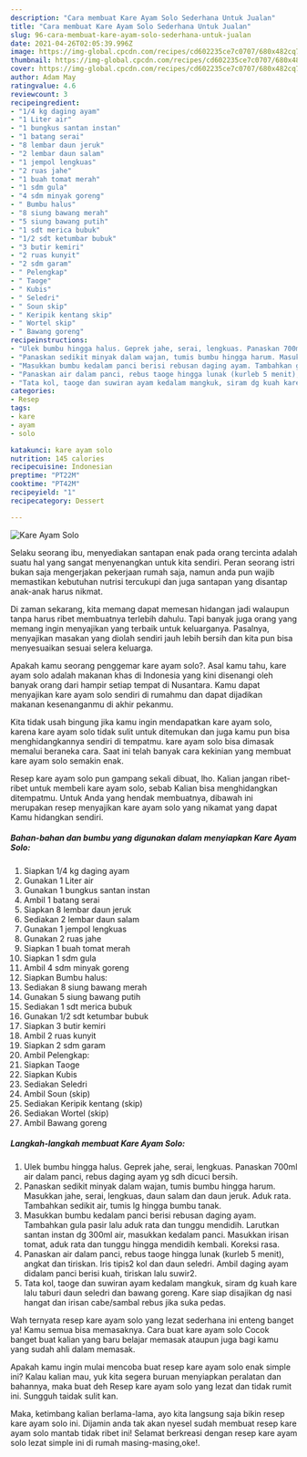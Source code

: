 ```yaml
---
description: "Cara membuat Kare Ayam Solo Sederhana Untuk Jualan"
title: "Cara membuat Kare Ayam Solo Sederhana Untuk Jualan"
slug: 96-cara-membuat-kare-ayam-solo-sederhana-untuk-jualan
date: 2021-04-26T02:05:39.996Z
image: https://img-global.cpcdn.com/recipes/cd602235ce7c0707/680x482cq70/kare-ayam-solo-foto-resep-utama.jpg
thumbnail: https://img-global.cpcdn.com/recipes/cd602235ce7c0707/680x482cq70/kare-ayam-solo-foto-resep-utama.jpg
cover: https://img-global.cpcdn.com/recipes/cd602235ce7c0707/680x482cq70/kare-ayam-solo-foto-resep-utama.jpg
author: Adam May
ratingvalue: 4.6
reviewcount: 3
recipeingredient:
- "1/4 kg daging ayam"
- "1 Liter air"
- "1 bungkus santan instan"
- "1 batang serai"
- "8 lembar daun jeruk"
- "2 lembar daun salam"
- "1 jempol lengkuas"
- "2 ruas jahe"
- "1 buah tomat merah"
- "1 sdm gula"
- "4 sdm minyak goreng"
- " Bumbu halus"
- "8 siung bawang merah"
- "5 siung bawang putih"
- "1 sdt merica bubuk"
- "1/2 sdt ketumbar bubuk"
- "3 butir kemiri"
- "2 ruas kunyit"
- "2 sdm garam"
- " Pelengkap"
- " Taoge"
- " Kubis"
- " Seledri"
- " Soun skip"
- " Keripik kentang skip"
- " Wortel skip"
- " Bawang goreng"
recipeinstructions:
- "Ulek bumbu hingga halus. Geprek jahe, serai, lengkuas. Panaskan 700ml air dalam panci, rebus daging ayam yg sdh dicuci bersih."
- "Panaskan sedikit minyak dalam wajan, tumis bumbu hingga harum. Masukkan jahe, serai, lengkuas, daun salam dan daun jeruk. Aduk rata. Tambahkan sedikit air, tumis lg hingga bumbu tanak."
- "Masukkan bumbu kedalam panci berisi rebusan daging ayam. Tambahkan gula pasir lalu aduk rata dan tunggu mendidih. Larutkan santan instan dg 300ml air, masukkan kedalam panci. Masukkan irisan tomat, aduk rata dan tunggu hingga mendidih kembali. Koreksi rasa."
- "Panaskan air dalam panci, rebus taoge hingga lunak (kurleb 5 menit), angkat dan tiriskan. Iris tipis2 kol dan daun seledri. Ambil daging ayam didalam panci berisi kuah, tiriskan lalu suwir2."
- "Tata kol, taoge dan suwiran ayam kedalam mangkuk, siram dg kuah kare lalu taburi daun seledri dan bawang goreng. Kare siap disajikan dg nasi hangat dan irisan cabe/sambal rebus jika suka pedas."
categories:
- Resep
tags:
- kare
- ayam
- solo

katakunci: kare ayam solo 
nutrition: 145 calories
recipecuisine: Indonesian
preptime: "PT22M"
cooktime: "PT42M"
recipeyield: "1"
recipecategory: Dessert

---
```



![Kare Ayam Solo](https://img-global.cpcdn.com/recipes/cd602235ce7c0707/680x482cq70/kare-ayam-solo-foto-resep-utama.jpg)

Selaku seorang ibu, menyediakan santapan enak pada orang tercinta adalah suatu hal yang sangat menyenangkan untuk kita sendiri. Peran seorang istri bukan saja mengerjakan pekerjaan rumah saja, namun anda pun wajib memastikan kebutuhan nutrisi tercukupi dan juga santapan yang disantap anak-anak harus nikmat.

Di zaman  sekarang, kita memang dapat memesan hidangan jadi walaupun tanpa harus ribet membuatnya terlebih dahulu. Tapi banyak juga orang yang memang ingin menyajikan yang terbaik untuk keluarganya. Pasalnya, menyajikan masakan yang diolah sendiri jauh lebih bersih dan kita pun bisa menyesuaikan sesuai selera keluarga. 



Apakah kamu seorang penggemar kare ayam solo?. Asal kamu tahu, kare ayam solo adalah makanan khas di Indonesia yang kini disenangi oleh banyak orang dari hampir setiap tempat di Nusantara. Kamu dapat menyajikan kare ayam solo sendiri di rumahmu dan dapat dijadikan makanan kesenanganmu di akhir pekanmu.

Kita tidak usah bingung jika kamu ingin mendapatkan kare ayam solo, karena kare ayam solo tidak sulit untuk ditemukan dan juga kamu pun bisa menghidangkannya sendiri di tempatmu. kare ayam solo bisa dimasak memalui beraneka cara. Saat ini telah banyak cara kekinian yang membuat kare ayam solo semakin enak.

Resep kare ayam solo pun gampang sekali dibuat, lho. Kalian jangan ribet-ribet untuk membeli kare ayam solo, sebab Kalian bisa menghidangkan ditempatmu. Untuk Anda yang hendak membuatnya, dibawah ini merupakan resep menyajikan kare ayam solo yang nikamat yang dapat Kamu hidangkan sendiri.

<!--inarticleads1-->

##### Bahan-bahan dan bumbu yang digunakan dalam menyiapkan Kare Ayam Solo:

1. Siapkan 1/4 kg daging ayam
1. Gunakan 1 Liter air
1. Gunakan 1 bungkus santan instan
1. Ambil 1 batang serai
1. Siapkan 8 lembar daun jeruk
1. Sediakan 2 lembar daun salam
1. Gunakan 1 jempol lengkuas
1. Gunakan 2 ruas jahe
1. Siapkan 1 buah tomat merah
1. Siapkan 1 sdm gula
1. Ambil 4 sdm minyak goreng
1. Siapkan  Bumbu halus:
1. Sediakan 8 siung bawang merah
1. Gunakan 5 siung bawang putih
1. Sediakan 1 sdt merica bubuk
1. Gunakan 1/2 sdt ketumbar bubuk
1. Siapkan 3 butir kemiri
1. Ambil 2 ruas kunyit
1. Siapkan 2 sdm garam
1. Ambil  Pelengkap:
1. Siapkan  Taoge
1. Siapkan  Kubis
1. Sediakan  Seledri
1. Ambil  Soun (skip)
1. Sediakan  Keripik kentang (skip)
1. Sediakan  Wortel (skip)
1. Ambil  Bawang goreng




<!--inarticleads2-->

##### Langkah-langkah membuat Kare Ayam Solo:

1. Ulek bumbu hingga halus. Geprek jahe, serai, lengkuas. Panaskan 700ml air dalam panci, rebus daging ayam yg sdh dicuci bersih.
1. Panaskan sedikit minyak dalam wajan, tumis bumbu hingga harum. Masukkan jahe, serai, lengkuas, daun salam dan daun jeruk. Aduk rata. Tambahkan sedikit air, tumis lg hingga bumbu tanak.
1. Masukkan bumbu kedalam panci berisi rebusan daging ayam. Tambahkan gula pasir lalu aduk rata dan tunggu mendidih. Larutkan santan instan dg 300ml air, masukkan kedalam panci. Masukkan irisan tomat, aduk rata dan tunggu hingga mendidih kembali. Koreksi rasa.
1. Panaskan air dalam panci, rebus taoge hingga lunak (kurleb 5 menit), angkat dan tiriskan. Iris tipis2 kol dan daun seledri. Ambil daging ayam didalam panci berisi kuah, tiriskan lalu suwir2.
1. Tata kol, taoge dan suwiran ayam kedalam mangkuk, siram dg kuah kare lalu taburi daun seledri dan bawang goreng. Kare siap disajikan dg nasi hangat dan irisan cabe/sambal rebus jika suka pedas.




Wah ternyata resep kare ayam solo yang lezat sederhana ini enteng banget ya! Kamu semua bisa memasaknya. Cara buat kare ayam solo Cocok banget buat kalian yang baru belajar memasak ataupun juga bagi kamu yang sudah ahli dalam memasak.

Apakah kamu ingin mulai mencoba buat resep kare ayam solo enak simple ini? Kalau kalian mau, yuk kita segera buruan menyiapkan peralatan dan bahannya, maka buat deh Resep kare ayam solo yang lezat dan tidak rumit ini. Sungguh taidak sulit kan. 

Maka, ketimbang kalian berlama-lama, ayo kita langsung saja bikin resep kare ayam solo ini. Dijamin anda tak akan nyesel sudah membuat resep kare ayam solo mantab tidak ribet ini! Selamat berkreasi dengan resep kare ayam solo lezat simple ini di rumah masing-masing,oke!.

